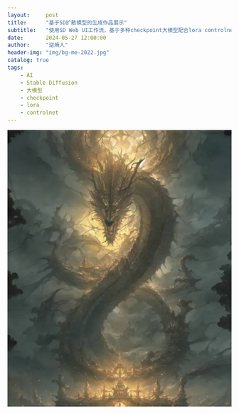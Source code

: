 ```yaml
---
layout:     post
title:      "基于SD扩散模型的生成作品展示"
subtitle:   "使用SD Web UI工作流，基于多种checkpoint大模型配合lora controlnet等微调模型"
date:       2024-05-27 12:00:00
author:     "逆熵人"
header-img: "img/bg-me-2022.jpg"
catalog: true
tags:
    - AI
    - Stable Diffusion
    - 大模型
    - checkpoint 
    - lora
    - controlnet
---
```




![ghost](/img/AI_post/checkpoint_ghost.jpg)
